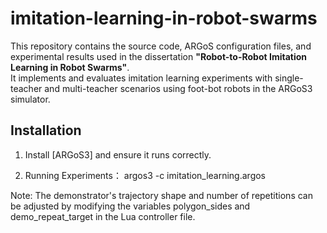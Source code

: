 # imitation-learning-in-robot-swarms

This repository contains the source code, ARGoS configuration files, and experimental results used in the dissertation **"Robot-to-Robot Imitation Learning in Robot Swarms"**.  
It implements and evaluates imitation learning experiments with single-teacher and multi-teacher scenarios using foot-bot robots in the ARGoS3 simulator.


## Installation

1. Install [ARGoS3] and ensure it runs correctly.  

2. Running Experiments：
argos3 -c imitation_learning.argos

Note: The demonstrator's trajectory shape and number of repetitions can be adjusted by modifying the variables polygon_sides and demo_repeat_target in the Lua controller file.
